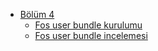 * [Bölüm 4](bolum_4.md)
   * [Fos user bundle kurulumu](fosuserbundle_kurulumu.md)
   * [Fos user bundle incelemesi](fosuserbundle_i_ncelemesi.md)
  